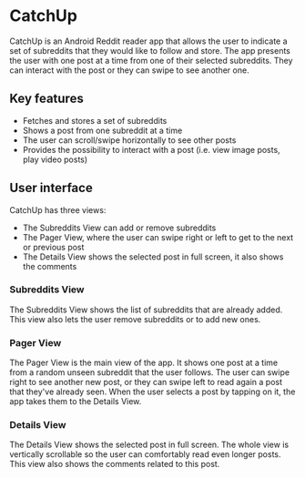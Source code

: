 # CatchUp

CatchUp is an Android Reddit reader app that allows the user to indicate a set of subreddits 
that they would like to follow and store. 
The app presents the user with one post at a time from one of their selected subreddits. 
They can interact with the post or they can swipe to see another one. 

## Key features

* Fetches and stores a set of subreddits
* Shows a post from one subreddit at a time
* The user can scroll/swipe horizontally to see other posts
* Provides the possibility to interact with a post (i.e. view image posts, play video posts)

## User interface

CatchUp has three views: 
* The Subreddits View can add or remove subreddits
* The Pager View, where the user can swipe right or left to get to the next or previous post
* The Details View shows the selected post in full screen, it also shows the comments

### Subreddits View

The Subreddits View shows the list of subreddits that are already added. 
This view also lets the user remove subreddits or to add new ones.

### Pager View

The Pager View is the main view of the app. 
It shows one post at a time from a random unseen subreddit that the user follows.
The user can swipe right to see another new post, 
or they can swipe left to read again a post that they've already seen. 
When the user selects a post by tapping on it, the app takes them to the Details View.


### Details View

The Details View shows the selected post in full screen. 
The whole view is vertically scrollable so the user can comfortably read even longer posts.
This view also shows the comments related to this post.
